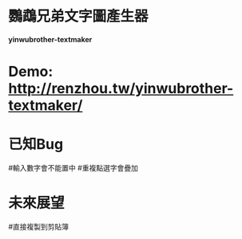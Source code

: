# 鸚鵡兄弟文字圖產生器
#### yinwubrother-textmaker



# Demo: http://renzhou.tw/yinwubrother-textmaker/

# 已知Bug
#輸入數字會不能置中
#重複點選字會疊加

# 未來展望
#直接複製到剪貼簿
